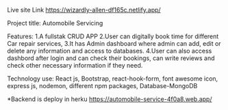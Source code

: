 Live site Link
https://wizardly-allen-df165c.netlify.app/

Project title: Automobile Servicing

Features:
1.A fullstak CRUD APP
2.User can digitally book time for different Car repair services,
3.It has Admin dashboard where admin can add, edit or delete any information and access to databases.
4.User can also access dashbord after login and can check their bookings, can write reviews and check other necessary information if they need.

Technology use:
React js, Bootstrap, react-hook-form, font awesome icon, express js, nodemon, different npm packages, Database-MongoDB 

*Backend is deploy in herku
https://automobile-service-4f0a8.web.app/
